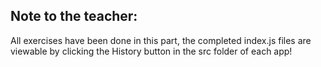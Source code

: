 ## Note to the teacher:

All exercises have been done in this part, the completed index.js files are viewable by clicking the History button in the src folder of each app!

